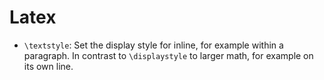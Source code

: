 # Latex

- `\textstyle`: Set the display style for inline, for example within a paragraph. In contrast to `\displaystyle` to larger math, for example on its own line.